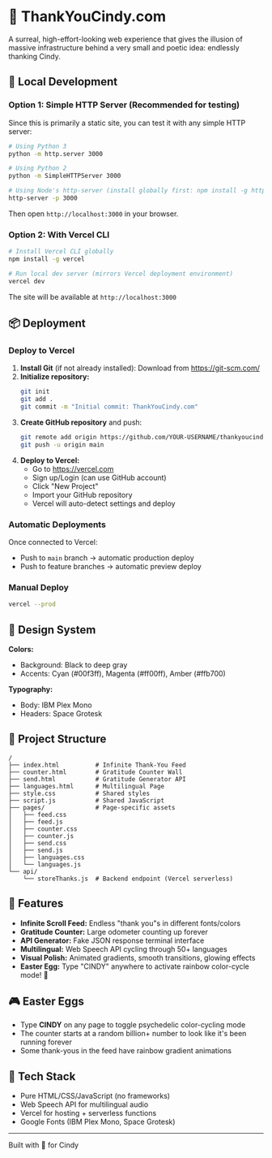 # 🧾 ThankYouCindy.com

A surreal, high-effort-looking web experience that gives the illusion of massive infrastructure behind a very small and poetic idea: endlessly thanking Cindy.

## 🚀 Local Development

### Option 1: Simple HTTP Server (Recommended for testing)

Since this is primarily a static site, you can test it with any simple HTTP server:

```bash
# Using Python 3
python -m http.server 3000

# Using Python 2
python -m SimpleHTTPServer 3000

# Using Node's http-server (install globally first: npm install -g http-server)
http-server -p 3000
```

Then open `http://localhost:3000` in your browser.

### Option 2: With Vercel CLI

```bash
# Install Vercel CLI globally
npm install -g vercel

# Run local dev server (mirrors Vercel deployment environment)
vercel dev
```

The site will be available at `http://localhost:3000`

## 📦 Deployment

### Deploy to Vercel

1. **Install Git** (if not already installed): Download from https://git-scm.com/
2. **Initialize repository:**
   ```bash
   git init
   git add .
   git commit -m "Initial commit: ThankYouCindy.com"
   ```
3. **Create GitHub repository** and push:
   ```bash
   git remote add origin https://github.com/YOUR-USERNAME/thankyoucindy-site.git
   git push -u origin main
   ```
4. **Deploy to Vercel:**
   - Go to https://vercel.com
   - Sign up/Login (can use GitHub account)
   - Click "New Project"
   - Import your GitHub repository
   - Vercel will auto-detect settings and deploy

### Automatic Deployments

Once connected to Vercel:
- Push to `main` branch → automatic production deploy
- Push to feature branches → automatic preview deploy

### Manual Deploy
```bash
vercel --prod
```

## 🎨 Design System

**Colors:**
- Background: Black to deep gray
- Accents: Cyan (#00f3ff), Magenta (#ff00ff), Amber (#ffb700)

**Typography:**
- Body: IBM Plex Mono
- Headers: Space Grotesk

## 📁 Project Structure

```
/
├── index.html          # Infinite Thank-You Feed
├── counter.html        # Gratitude Counter Wall
├── send.html           # Gratitude Generator API
├── languages.html      # Multilingual Page
├── style.css           # Shared styles
├── script.js           # Shared JavaScript
├── pages/              # Page-specific assets
│   ├── feed.css
│   ├── feed.js
│   ├── counter.css
│   ├── counter.js
│   ├── send.css
│   ├── send.js
│   ├── languages.css
│   └── languages.js
└── api/
    └── storeThanks.js  # Backend endpoint (Vercel serverless)
```

## 🧠 Features

- **Infinite Scroll Feed:** Endless "thank you"s in different fonts/colors
- **Gratitude Counter:** Large odometer counting up forever
- **API Generator:** Fake JSON response terminal interface
- **Multilingual:** Web Speech API cycling through 50+ languages
- **Visual Polish:** Animated gradients, smooth transitions, glowing effects
- **Easter Egg:** Type "CINDY" anywhere to activate rainbow color-cycle mode! 🎨

## 🎮 Easter Eggs

- Type **CINDY** on any page to toggle psychedelic color-cycling mode
- The counter starts at a random billion+ number to look like it's been running forever
- Some thank-yous in the feed have rainbow gradient animations

## 🔧 Tech Stack

- Pure HTML/CSS/JavaScript (no frameworks)
- Web Speech API for multilingual audio
- Vercel for hosting + serverless functions
- Google Fonts (IBM Plex Mono, Space Grotesk)

---

Built with 💜 for Cindy
